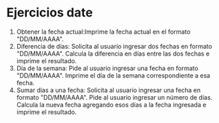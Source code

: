 # Ejercicios date

1. Obtener la fecha actual:Imprime la fecha actual en el formato "DD/MM/AAAA".
2. Diferencia de días: Solicita al usuario ingresar dos fechas en formato "DD/MM/AAAA". Calcula la diferencia en días entre las dos fechas e imprime el resultado.
3. Día de la semana: Pide al usuario ingresar una fecha en formato "DD/MM/AAAA". Imprime el día de la semana correspondiente a esa fecha.
4. Sumar días a una fecha: Solicita al usuario ingresar una fecha en formato "DD/MM/AAAA". Pide al usuario ingresar un número de días.
   Calcula la nueva fecha agregando esos días a la fecha ingresada e imprime el resultado.
